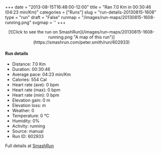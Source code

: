 +++
date = "2013-08-15T16:48:00-12:00"
title = "Ran 7.0 Km in 00:30:46 (04:23 min/Km)"
categories = ["Runs"]
slug = "run-details-20130815-1608"
type = "run"
draft = "False"
runmap = "/images/run-maps/20130815-1608-running.png"
svgmap = '<polyline points="">'
+++



<!--more-->

<center>
[![Click to see the run on SmashRun](/images/run-maps/20130815-1608-running.png "A map of this run")](https://smashrun.com/peter.smith/run/602933)
</center>

#### Run details

* Distance: 7.0 Km
* Duration: 00:30:46
* Average pace: 04:23 min/Km
* Calories: 554 Cal
* Heart rate (ave): 0 bpm
* Heart rate (max): 0 bpm
* Heart rate (min): 0 bpm
* Elevation gain: 0 m
* Elevation loss:  m
* Weather: 0
* Temperature: 0 &deg;C
* Humidity: 0%
* Activity: running
* Source: manual
* Run ID: 602933

Full details at [SmashRun](https://smashrun.com/peter.smith/run/602933)